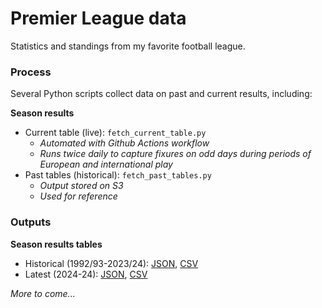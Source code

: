 # Premier League data
Statistics and standings from my favorite football league. 

### Process

Several Python scripts collect data on past and current results, including: 

**Season results**
- Current table (live): `fetch_current_table.py`
    - *Automated with Github Actions workflow* 
    - *Runs twice daily to capture fixures on odd days during periods of European and international play* 
- Past tables (historical): `fetch_past_tables.py`
    - *Output stored on S3*
    - *Used for reference*

### Outputs

**Season results tables**
- Historical (1992/93-2023/24): [JSON](https://stilesdata.com/football/table/epl_table_past.json), [CSV](https://stilesdata.com/football/table/epl_table_past.csv)
- Latest (2024-24): [JSON](https://stilesdata.com/football/table/epl_table_past.json), [CSV](https://stilesdata.com/football/table/epl_table_past.csv)


*More to come...*